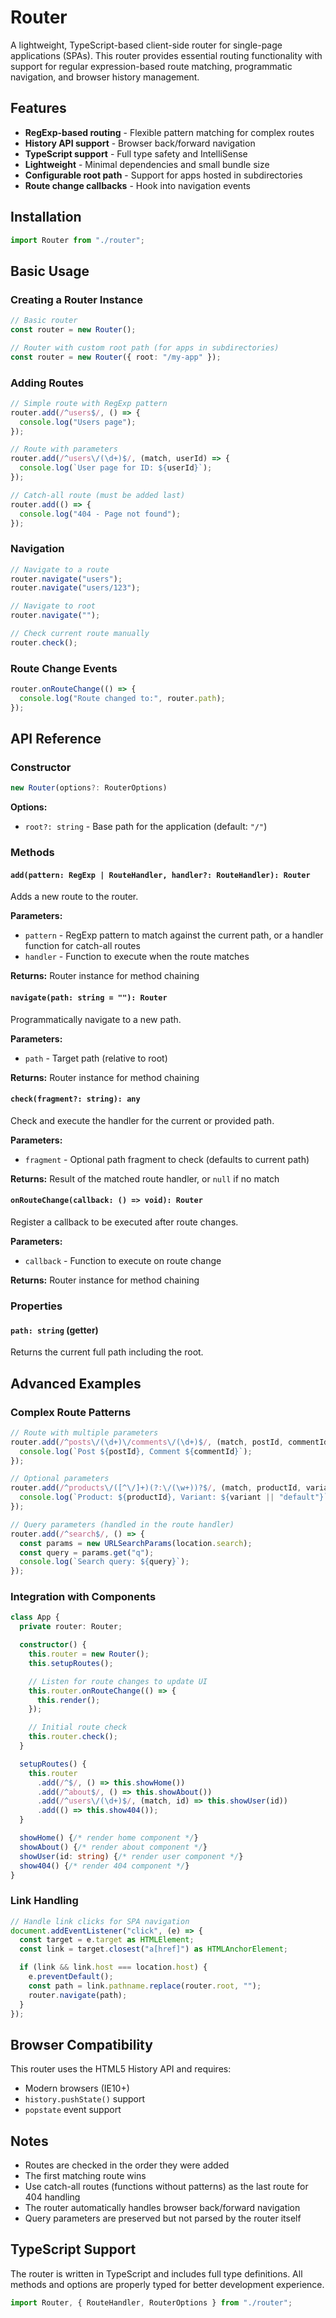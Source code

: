 # Router

A lightweight, TypeScript-based client-side router for single-page applications
(SPAs). This router provides essential routing functionality with support for
regular expression-based route matching, programmatic navigation, and browser
history management.

## Features

- **RegExp-based routing** - Flexible pattern matching for complex routes
- **History API support** - Browser back/forward navigation
- **TypeScript support** - Full type safety and IntelliSense
- **Lightweight** - Minimal dependencies and small bundle size
- **Configurable root path** - Support for apps hosted in subdirectories
- **Route change callbacks** - Hook into navigation events

## Installation

```typescript
import Router from "./router";
```

## Basic Usage

### Creating a Router Instance

```typescript
// Basic router
const router = new Router();

// Router with custom root path (for apps in subdirectories)
const router = new Router({ root: "/my-app" });
```

### Adding Routes

```typescript
// Simple route with RegExp pattern
router.add(/^users$/, () => {
  console.log("Users page");
});

// Route with parameters
router.add(/^users\/(\d+)$/, (match, userId) => {
  console.log(`User page for ID: ${userId}`);
});

// Catch-all route (must be added last)
router.add(() => {
  console.log("404 - Page not found");
});
```

### Navigation

```typescript
// Navigate to a route
router.navigate("users");
router.navigate("users/123");

// Navigate to root
router.navigate("");

// Check current route manually
router.check();
```

### Route Change Events

```typescript
router.onRouteChange(() => {
  console.log("Route changed to:", router.path);
});
```

## API Reference

### Constructor

```typescript
new Router(options?: RouterOptions)
```

**Options:**

- `root?: string` - Base path for the application (default: `"/"`)

### Methods

#### `add(pattern: RegExp | RouteHandler, handler?: RouteHandler): Router`

Adds a new route to the router.

**Parameters:**

- `pattern` - RegExp pattern to match against the current path, or a handler
  function for catch-all routes
- `handler` - Function to execute when the route matches

**Returns:** Router instance for method chaining

#### `navigate(path: string = ""): Router`

Programmatically navigate to a new path.

**Parameters:**

- `path` - Target path (relative to root)

**Returns:** Router instance for method chaining

#### `check(fragment?: string): any`

Check and execute the handler for the current or provided path.

**Parameters:**

- `fragment` - Optional path fragment to check (defaults to current path)

**Returns:** Result of the matched route handler, or `null` if no match

#### `onRouteChange(callback: () => void): Router`

Register a callback to be executed after route changes.

**Parameters:**

- `callback` - Function to execute on route change

**Returns:** Router instance for method chaining

### Properties

#### `path: string` (getter)

Returns the current full path including the root.

## Advanced Examples

### Complex Route Patterns

```typescript
// Route with multiple parameters
router.add(/^posts\/(\d+)\/comments\/(\d+)$/, (match, postId, commentId) => {
  console.log(`Post ${postId}, Comment ${commentId}`);
});

// Optional parameters
router.add(/^products\/([^\/]+)(?:\/(\w+))?$/, (match, productId, variant) => {
  console.log(`Product: ${productId}, Variant: ${variant || "default"}`);
});

// Query parameters (handled in the route handler)
router.add(/^search$/, () => {
  const params = new URLSearchParams(location.search);
  const query = params.get("q");
  console.log(`Search query: ${query}`);
});
```

### Integration with Components

```typescript
class App {
  private router: Router;

  constructor() {
    this.router = new Router();
    this.setupRoutes();

    // Listen for route changes to update UI
    this.router.onRouteChange(() => {
      this.render();
    });

    // Initial route check
    this.router.check();
  }

  setupRoutes() {
    this.router
      .add(/^$/, () => this.showHome())
      .add(/^about$/, () => this.showAbout())
      .add(/^users\/(\d+)$/, (match, id) => this.showUser(id))
      .add(() => this.show404());
  }

  showHome() {/* render home component */}
  showAbout() {/* render about component */}
  showUser(id: string) {/* render user component */}
  show404() {/* render 404 component */}
}
```

### Link Handling

```typescript
// Handle link clicks for SPA navigation
document.addEventListener("click", (e) => {
  const target = e.target as HTMLElement;
  const link = target.closest("a[href]") as HTMLAnchorElement;

  if (link && link.host === location.host) {
    e.preventDefault();
    const path = link.pathname.replace(router.root, "");
    router.navigate(path);
  }
});
```

## Browser Compatibility

This router uses the HTML5 History API and requires:

- Modern browsers (IE10+)
- `history.pushState()` support
- `popstate` event support

## Notes

- Routes are checked in the order they were added
- The first matching route wins
- Use catch-all routes (functions without patterns) as the last route for 404
  handling
- The router automatically handles browser back/forward navigation
- Query parameters are preserved but not parsed by the router itself

## TypeScript Support

The router is written in TypeScript and includes full type definitions. All
methods and options are properly typed for better development experience.

```typescript
import Router, { RouteHandler, RouterOptions } from "./router";
```
